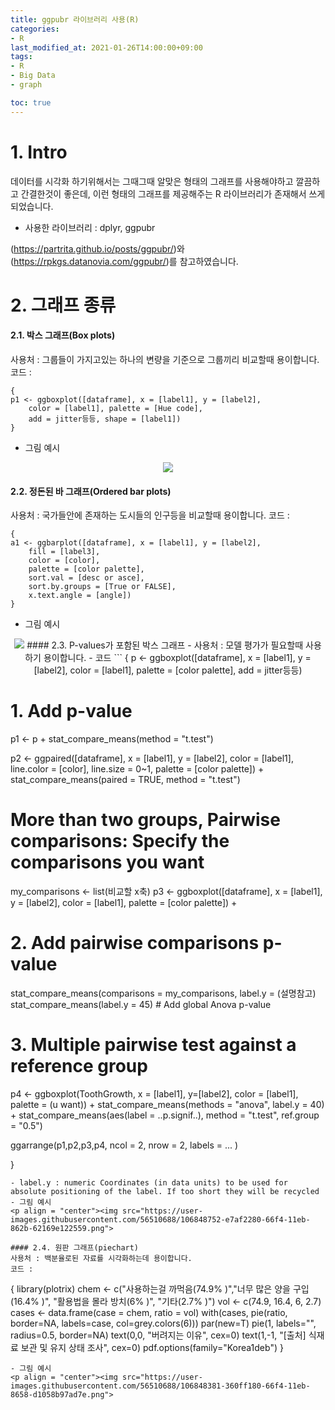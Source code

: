 ```yaml
---
title: ggpubr 라이브러리 사용(R)
categories:
- R
last_modified_at: 2021-01-26T14:00:00+09:00
tags:
- R
- Big Data
- graph

toc: true
---
```

# 1. Intro
데이터를 시각화 하기위해서는 그때그때 알맞은 형태의 그래프를 사용해야하고 깔끔하고 간결한것이 좋은데,
이런 형태의 그래프를 제공해주는 R 라이브러리가 존재해서 쓰게되었습니다.
- 사용한 라이브러리 : dplyr, ggpubr

(https://partrita.github.io/posts/ggpubr/)와(https://rpkgs.datanovia.com/ggpubr/)를 참고하였습니다.

# 2. 그래프 종류
#### 2.1. 박스 그래프(Box plots)
사용처 : 그룹들이 가지고있는 하나의 변량을 기준으로 그룹끼리 비교할때 용이합니다.
코드 :
```
{
p1 <- ggboxplot([dataframe], x = [label1], y = [label2],
	color = [label1], palette = [Hue code],
	add = jitter등등, shape = [label1]) 
}
```
- 그림 예시
<p align="center"><img src="https://user-images.githubusercontent.com/56510688/106848754-e847b900-66f4-11eb-9548-b81d9f81e945.png"></p>

#### 2.2. 정돈된 바 그래프(Ordered bar plots)
사용처 : 국가들안에 존재하는 도시들의 인구등을 비교할때 용이합니다.
코드 :
```
{
a1 <- ggbarplot([dataframe], x = [label1], y = [label2],
	fill = [label3],
	color = [color],
	palette = [color palette],
	sort.val = [desc or asce],
	sort.by.groups = [True or FALSE],
	x.text.angle = [angle])
}
```
- 그림 예시
<p align = "center"><img src="https://user-images.githubusercontent.com/56510688/106848751-e7168c00-66f4-11eb-93bf-4c91cdb5a75e.png">
#### 2.3. P-values가 포함된 박스 그래프
- 사용처 : 모델 평가가 필요할때 사용하기 용이합니다.
- 코드
```
{
p <- ggboxplot([dataframe], x = [label1], y = [label2],
	color = [label1], palette = [color palette], add = jitter등등)

# 1. Add p-value
p1 <- p + stat_compare_means(method = "t.test")

p2 <- ggpaired([dataframe], x = [label1], y = [label2],
	color = [label1], line.color = [color], line.size = 0~1,
	palette = [color palette]) +
	stat_compare_means(paired = TRUE, method = "t.test")

# More than two groups, Pairwise comparisons: Specify the comparisons you want
my_comparisons <- list(비교할 x축)
p3 <- ggboxplot([dataframe], x = [label1], y = [label2],
	color = [label1], palette = [color palette]) +
# 2. Add pairwise comparisons p-value
stat_compare_means(comparisons = my_comparisons, label.y = (설명참고)
stat_compare_means(label.y = 45) # Add global Anova p-value

# 3. Multiple pairwise test against a reference group
p4 <- ggboxplot(ToothGrowth, x = [label1], y=[label2],
	color = [label1], palette = (u want)) +
	stat_compare_means(methods = "anova", label.y = 40) + 
	stat_compare_means(aes(label = ..p.signif..),
			method = "t.test", ref.group = "0.5")

ggarrange(p1,p2,p3,p4, ncol = 2, nrow = 2, labels = ... )

}
```
- label.y : numeric Coordinates (in data units) to be used for absolute positioning of the label. If too short they will be recycled
- 그림 예시
<p align = "center"><img src="https://user-images.githubusercontent.com/56510688/106848752-e7af2280-66f4-11eb-862b-62169e122559.png">

#### 2.4. 원판 그래프(piechart)
사용처 : 백분율로된 자료를 시각화하는데 용이합니다.
코드 :
```
{
library(plotrix)
chem <- c("사용하는걸 까먹음(74.9% )","너무 많은 양을 구입(16.4% )", "활용법을 몰라 방치(6% )", "기타(2.7% )")
vol <- c(74.9, 16.4, 6, 2.7)
cases <- data.frame(case = chem, ratio = vol)
with(cases, pie(ratio, border=NA, labels=case, col=grey.colors(6)))
par(new=T)
pie(1, labels="", radius=0.5, border=NA)
text(0,0, "버려지는 이유", cex=0)
text(1,-1, "[출처] 식재료 보관 및 유지 상태 조사", cex=0)
pdf.options(family="Korea1deb")
}
```
- 그림 예시
<p align = "center"><img src="https://user-images.githubusercontent.com/56510688/106848381-360ff180-66f4-11eb-8658-d1058b97ad7e.png">

